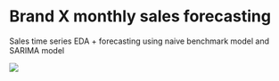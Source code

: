 # Brand X monthly sales forecasting
Sales time series EDA + forecasting using naive benchmark model and SARIMA model

![](https://raw.githubusercontent.com/darrrya21/sales_forecasting/main/final_forecast.svg)
